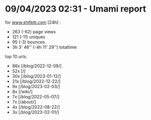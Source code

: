 # 09/04/2023 02:31 - Umami report
for www.shifeiti.com [24h] :

 - 263 (-62) page views
 - 121 (-11) uniques
 - 95 (-3) bounces
 - 3h 3' 46'' (-4h 11' 29'') totaltime


top 10 urls:
 - 86x [/blog/2022-12-09/]
 - 52x [/]
 - 30x [/blog/2023-01-12/]
 - 21x [/blog/2022-12-22/]
 - 9x [/blog/2023-02-03/]
 - 8x [/wiki/]
 - 7x [/blog/2022-05-07/]
 - 7x [/about/]
 - 4x [/blog/2022-08-22/]
 - 3x [/blog/2023-02-01/]


